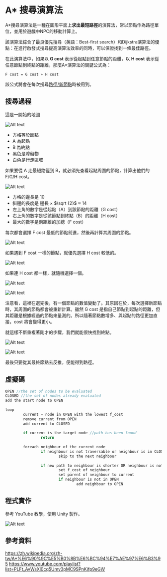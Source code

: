 # A* 搜尋演算法

A*搜尋演算法是一種在圖形平面上**求出最短路徑**的演算法，常以節點作為路徑單位，並用於遊戲中NPC的移動計算上。

該演算法綜合了最良優先搜尋（英語：Best-first search）和Dijkstra演算法的優點：在進行啟發式搜尋提高演算法效率的同時，可以保證找到一條最佳路徑。

在此演算法中，如果以 **G cost** 表示從起點到任意節點的距離，以 **H cost** 表示從任意節點到終點的距離，那麼A*演算法的關鍵公式為：

```
F cost = G cost + H cost
```

該公式將會在每次搜尋<ins>路徑/新節點</ins>時被用到。

## 搜尋過程

這是一開始的地圖

![Alt text](image-1.png)

* 方格等於節點
* A 為起點
* B 為終點
* 黑色是障礙物
* 白色是行走區域

如果要從 A 走最短路徑到 B，就必須先查看起點周圍的節點，計算出他們的 F/G/H cost。

![Alt text](image-2.png)

* 方格的邊長是 10
* 斜邊的長度是 邊長 × $\sqrt {2}$ ≈ 14
* 左上角的數字是從起點（A）到該節點的距離（G cost）
* 右上角的數字是從該節點到終點（B）的距離（H cost）
* 最大的數字是兩距離的加總（F cost）

每次都會選擇 F cost 最低的節點前進，然後再計算其周圍的節點。

![Alt text](image-3.png)

如果遇到 F cost 一樣的節點，就優先選擇 H cost 較低的。

![Alt text](image-4.png)

如果連 H cost 都一樣，就隨機選擇一個。

![Alt text](image-5.png)

![Alt text](image-6.png)

注意看，這裡在選完後，有一個節點的數值變動了。其原因在於，每次選擇新節點時，其周圍的節點都會被重新計算。雖然 G cost 是指自己節點到起點的距離，但其距離是根據經過的節點來量測的。所以隨著節點數增多、與起點的路徑更加直接，cost 將會變得更小。

就這樣不斷重複著剛才的步驟，我們就能很快找到終點。

![Alt text](image-7.png)

![Alt text](image-8.png)

最後只要從其最終節點去反推，便能得到路徑。

## 虛擬碼

```c
OPEN //the set of nodes to be evaluated
CLOSED //the set of nodes already evaluated
add the start node to OPEN
 
loop
        current = node in OPEN with the lowest f_cost
        remove current from OPEN
        add current to CLOSED
 
        if current is the target node //path has been found
                return
 
        foreach neighbour of the current node
                if neighbour is not traversable or neighbour is in CLOSED
                        skip to the next neighbour
 
                if new path to neighbour is shorter OR neighbour is not in OPEN
                        set f_cost of neighbour
                        set parent of neighbour to current
                        if neighbour is not in OPEN
                                add neighbour to OPEN
```

## 程式實作

參考 YouTube 教學，使用 Unity 製作。

![Alt text](ezgif.com-video-to-gif.gif)

## 參考資料

https://zh.wikipedia.org/zh-tw/A*%E6%90%9C%E5%B0%8B%E6%BC%94%E7%AE%97%E6%B3%95
https://www.youtube.com/playlist?list=PLFt_AvWsXl0cq5Umv3pMC9SPnKjfp9eGW
